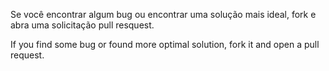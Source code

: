 Se você encontrar algum bug ou encontrar uma solução mais ideal, fork e abra uma solicitação pull resquest.

If you find some bug or found more optimal solution, fork it and open a pull request.
